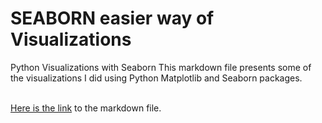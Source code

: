 # SEABORN easier way of Visualizations
Python Visualizations with Seaborn
This markdown file presents some of the visualizations I did using Python Matplotlib and Seaborn packages. 

<br/><a href="https://github.com/miracle99shoh/Seaborn_Easier_viz/blob/main/Seaborn_Easier_Visualizations.ipynb">Here is the link</a>  to the markdown file.


